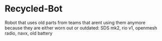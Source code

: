 # Recycled-Bot
Robot that uses old parts from teams that arent using them anymore because they are either worn out or outdated: SDS mk2, rio v1, openmesh radio, navx, old battery
